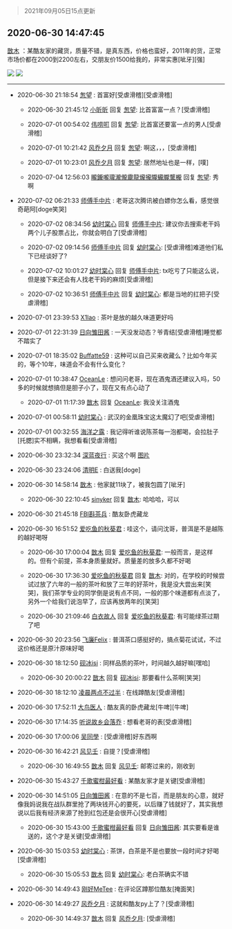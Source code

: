 > 2021年09月05日15点更新
<link rel="stylesheet" href="https://cdn.jsdelivr.net/gh/taotie6/sampleJSON@main/css/photo_show.css">


 ## 2020-06-30 14:47:45 

 [㪚木](https://www.coolapk.com/feed/19902354?shareKey=MjBiNzIzNGU5MjcwNjEzMTc1NWU~) ：某酷友家的藏货，质量不错，是真东西，价格也蛮好，2011年的货，正常市场价都在2000到2200左右，交朋友价1500给我的，非常实惠[呲牙][强] 

<div class="album">
<img class="img-item" src="http://image.coolapk.com/feed/2020/0630/14/1081091_fb791f11_9663_1273@2494x3325.jpeg" />
<img class="img-item" src="http://image.coolapk.com/feed/2020/0630/14/1081091_87a19a9b_9663_1275@2494x3325.jpeg" />
</div>

 ------- 

- 2020-06-30 21:18:54 [怱望](uid=2698452) : 首富好[受虐滑稽][受虐滑稽] 

    - 2020-06-30 21:45:12 [小昕昕](uid=533890) 回复 [怱望](uid=2698452): 比首富富一点？[受虐滑稽] 

    - 2020-07-01 00:54:02 [伟唠咑](uid=488448) 回复 [怱望](uid=2698452): 比首富还要富一点的男人[受虐滑稽] 

    - 2020-07-01 10:21:42 [风乔夕月](uid=2725527) 回复 [怱望](uid=2698452): 啊这，，，[受虐滑稽] 

    - 2020-07-01 10:23:01 [风乔夕月](uid=2725527) 回复 [怱望](uid=2698452): 居然地址也是一样，[噗] 

    - 2020-07-04 12:56:03 [曨鑨嚨瓏瀧儱靇龍爖攏隴龓朧驡櫳](uid=2902118) 回复 [怱望](uid=2698452): 秀啊 

- 2020-07-02 06:21:33 [师傅手中片](uid=1467971) : 老哥这次腾讯被白嫖你怎么看，感觉很奇葩阿[doge笑哭] 

    - 2020-07-02 08:34:56 [幼时棠心](uid=1017379) 回复 [师傅手中片](uid=1467971): 建议你去搜索老干妈两个儿子股票占比，你就会明白了[受虐滑稽] 

    - 2020-07-02 09:14:56 [师傅手中片](uid=1467971) 回复 [幼时棠心](uid=1017379): [受虐滑稽]难道他们私下已经谈好了? 

    - 2020-07-02 10:01:27 [幼时棠心](uid=1017379) 回复 [师傅手中片](uid=1467971): tx吃亏了只能这么说，但是接下来还会有人找老干妈的麻烦[受虐滑稽] 

    - 2020-07-02 10:36:51 [师傅手中片](uid=1467971) 回复 [幼时棠心](uid=1017379): 都是当地的扛把子[受虐滑稽] 

- 2020-07-01 23:39:53 [X1lao](uid=628869) : 茶叶是放的越久味道更好吗 

- 2020-07-01 22:31:39 [日向雏田酱](uid=1891473) : 一天没发动态？爷青结[受虐滑稽]睡觉都不踏实了 

- 2020-07-01 18:35:02 [Buffatte59](uid=2042770) : 这种可以自己买来收藏么？比如今年买的，等个10年，味道会不会有什么变化？ 

- 2020-07-01 10:38:47 [OceanLe](uid=634277) : 想问问老哥，现在酒鬼酒还建议入吗，50多的时候就想搞但是胆子小了，现在又有点心动了 

    - 2020-07-01 11:17:39 [㪚木](uid=1081091) 回复 [OceanLe](uid=634277): 我没关注酒鬼 

- 2020-07-01 00:58:11 [幼时棠心](uid=1017379) : 武汉的金凰珠宝这太魔幻了吧[受虐滑稽] 

- 2020-07-01 00:32:55 [海洋之露](uid=1111949) : 我记得听谁说陈茶每一泡都喝，会拉肚子[托腮]实不相瞒，我想看看[受虐滑稽] 

- 2020-06-30 23:32:34 [深蓝夜行](uid=692974) : 买这个啊 [图片](http://image.coolapk.com/feed/2020/0630/23/692974_c104e23d_1153_3577@1080x2340.jpeg)

- 2020-06-30 23:24:06 [清明E](uid=1792072) : 白送我[doge] 

- 2020-06-30 14:58:14 [㪚木](uid=1081091) : 他家就11块了，被我包圆了[呲牙] 

    - 2020-06-30 22:10:45 [sinyker](uid=684334) 回复 [㪚木](uid=1081091): 哈哈哈，可以 

- 2020-06-30 21:45:18 [FBI斟茶兵](uid=2990798) : 酷友卧虎藏龙 

- 2020-06-30 16:51:52 [爱吃鱼的秋葵君](uid=1197189) : 哇这个，请问沈哥，普洱是不是越陈的越好喝呀 

    - 2020-06-30 17:00:04 [㪚木](uid=1081091) 回复 [爱吃鱼的秋葵君](uid=1197189): 一般而言，是这样的。但有个前提，茶本身质量就好。质量差的放多久都不好喝 

    - 2020-06-30 17:36:30 [爱吃鱼的秋葵君](uid=1197189) 回复 [㪚木](uid=1081091): 对的，在学校的时候尝试过放了六年的一般的茶叶和放了三年的好茶叶，我是没大尝出来[笑哭]，我们茶学专业的同学倒是说有点不同，一般的那个味道都有点淡了，另外一个给我们说泡早了，应该再放两年的[笑哭] 

    - 2020-06-30 21:09:46 [白衣故人](uid=531604) 回复 [爱吃鱼的秋葵君](uid=1197189): 有可能绿茶过期了吧 

- 2020-06-30 20:23:56 [飞廉Felix](uid=900024) : 普洱茶口感挺好的，搞点菊花试试，不过这价格还是原汁原味好喝 

- 2020-06-30 18:12:50 [砚冰isi](uid=2159667) : 同样品质的茶叶，时间越久越好嘛[嘿哈] 

    - 2020-06-30 20:00:22 [㪚木](uid=1081091) 回复 [砚冰isi](uid=2159667): 那要看什么茶啊[笑哭] 

- 2020-06-30 18:12:10 [凌晨两点不过半](uid=2359754) : 在线蹲酷友[受虐滑稽] 

- 2020-06-30 17:52:11 [大鸟医人](uid=1511304) : 酷友真的卧虎藏龙[牛啤][牛啤] 

- 2020-06-30 17:14:35 [听说故乡会落乔](uid=1377195) : 想看老哥的表[受虐滑稽] 

- 2020-06-30 17:00:06 [吴同學](uid=1320218) : [受虐滑稽]好东西啊 

- 2020-06-30 16:42:21 [风见壬](uid=1512297) : 自提？[受虐滑稽] 

    - 2020-06-30 16:49:55 [㪚木](uid=1081091) 回复 [风见壬](uid=1512297): 邮寄过来的，刚收到 

- 2020-06-30 15:43:27 [千歌蜜柑最好看](uid=1256624) : 某酷友家才是关键[受虐滑稽] 

- 2020-06-30 14:51:05 [日向雏田酱](uid=1891473) : 在意的不是七百，而是朋友的心意，就好像我妈说我在战队群里抢了两块钱开心的要死，以后赚了钱就好了，其实我想说以后我有经济来源了抢到红包还是会很开心[受虐滑稽] 

    - 2020-06-30 15:43:00 [千歌蜜柑最好看](uid=1256624) 回复 [日向雏田酱](uid=1891473): 其实要看是谁送的，这个才是关键[受虐滑稽] 

- 2020-06-30 15:03:53 [幼时棠心](uid=1017379) : 茶饼，白茶是不是也要放一段时间才好喝[受虐滑稽] 

    - 2020-06-30 15:05:53 [㪚木](uid=1081091) 回复 [幼时棠心](uid=1017379): 老白茶确实不错 

- 2020-06-30 14:49:43 [刚好MeTee](uid=860189) : 在评论区蹲那位酷友[掩面笑] 

- 2020-06-30 14:49:27 [风乔夕月](uid=2725527) : 这就和酷友py上了？[受虐滑稽] 

    - 2020-06-30 14:49:37 [㪚木](uid=1081091) 回复 [风乔夕月](uid=2725527): [受虐滑稽] 

